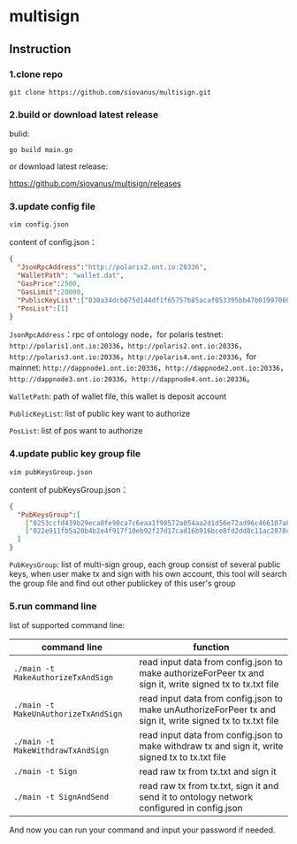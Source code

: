 # multisign

## Instruction

### 1.clone repo

```shell
git clone https://github.com/siovanus/multisign.git
```

### 2.build or download latest release

bulid:

```shell
go build main.go
```

or download latest release:

https://github.com/siovanus/multisign/releases

### 3.update config file

```shell
vim config.json
```

content of config.json：

```json
{
  "JsonRpcAddress":"http://polaris2.ont.io:20336",
  "WalletPath": "wallet.dat",
  "GasPrice":2500,
  "GasLimit":20000,
  "PublicKeyList":["030a34dcb075d144df1f65757b85acaf053395bb47b019970607d2d1cdd222525c"],
  "PosList":[1]
}
```

`JsonRpcAddress`：rpc of ontology node，for polaris testnet: `http://polaris1.ont.io:20336`，`http://polaris2.ont.io:20336`，`http://polaris3.ont.io:20336`，`http://polaris4.ont.io:20336`，for mainnet: `http://dappnode1.ont.io:20336`，`http://dappnode2.ont.io:20336`，`http://dappnode3.ont.io:20336`，`http://dappnode4.ont.io:20336`。

`WalletPath`: path of wallet file, this wallet is deposit account

`PublicKeyList`: list of public key want to authorize

`PosList`: list of pos want to authorize

### 4.update public key group file

```shell
vim pubKeysGroup.json
```

content of pubKeysGroup.json：

```json
{
  "PubKeysGroup":[
    ["0253ccfd439b29eca0fe90ca7c6eaa1f98572a054aa2d1d56e72ad96c466107a85","035eb654bad6c6409894b9b42289a43614874c7984bde6b03aaf6fc1d0486d9d45","0281d198c0dd3737a9c39191bc2d1af7d65a44261a8a64d6ef74d63f27cfb5ed92"],
    ["022e911fb5a20b4b2e4f917f10eb92f27d17cad16b916bce8fd2dd8c11ac2878c0","0253719ac66d7cafa1fe49a64f73bd864a346da92d908c19577a003a8a4160b7fa","02765d98bb092962734e365bd436bdc80c5b5991dcf22b28dbb02d3b3cf74d6444"]
  ]
}
```

`PubKeysGroup`: list of multi-sign group, each group consist of several public keys, when user make tx and sign with his own account, this tool will search the group file and find out other publickey of this user's group

### 5.run command line

list of supported command line: 

| command line              | function                                                     |
| ------------------------- | ------------------------------------------------------------ |
| `./main -t MakeAuthorizeTxAndSign` | read input data from config.json to make authorizeForPeer tx and sign it, write signed tx to tx.txt file |
| `./main -t MakeUnAuthorizeTxAndSign` | read input data from config.json to make unAuthorizeForPeer tx and sign it, write signed tx to tx.txt file |
| `./main -t MakeWithdrawTxAndSign` | read input data from config.json to make withdraw tx and sign it, write signed tx to tx.txt file |
| `./main -t Sign` | read raw tx from tx.txt and sign it |
| `./main -t SignAndSend` | read raw tx from tx.txt, sign it and send it to ontology network configured in config.json |

And now you can run your command and input your password if needed.